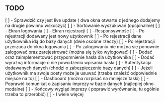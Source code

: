 ## TODO

[ ] - Sprawdzić czy jest live update ( dwa okna otwarte z jednego dodajemy na drugie powinno wskoczyć)
[ ] - Sortowanie wyszukiwań (opcjonalnie)
[ ] - Ekran logowania
[ ] - Ekran rejestracji
[ ] - Responsywność
[ ] - Po rejestracji dodawany jest nowy użytkownik
[ ] - Po rejestracji dane użytkownika idą do bazy danych (dwie osobne rzeczy)
[ ] - Po rejestracji przerzuca do okna logowania
[ ] - Po zalogowaniu nie można się ponownie zalogować oraz zarejestrować (można się tylko wylogować)
[ ] - Dodać oraz zaimplementować przypomnienie hasła dla użytkownika
[ ] - Dodać wyraźną informacje o nie powodzeniu wpisania hasła
[ ] - Autentykacja dodawanych danych (chodzi o zabezpieczenie bazy danych)
[ ] - Jeżeli użytkownik ma swoje posty może je usuwać (trzeba znaleźć odpowiednie miejsce na to)
[ ] - Dashboard (można rozpisać na mniejsze taski)
[ ] - Poprawić komunikat o zapisaniu imprezy w bazie danych (najlepiej okno modalne)
[ ] - Końcowy wygląd imprezy ( poprawić wyrównanie, tu ogólnie trzeba to przerobić)
[ ] - I wiele więcej
